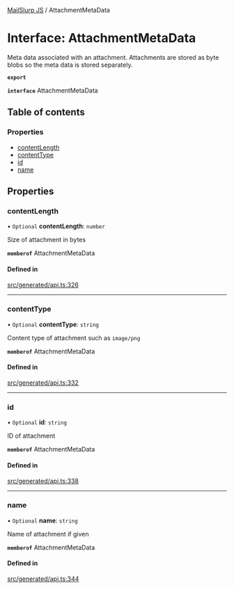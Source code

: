 [MailSlurp JS](../README.md) / AttachmentMetaData

# Interface: AttachmentMetaData

Meta data associated with an attachment. Attachments are stored as byte blobs so the meta data is stored separately.

**`export`**

**`interface`** AttachmentMetaData

## Table of contents

### Properties

- [contentLength](AttachmentMetaData.md#contentlength)
- [contentType](AttachmentMetaData.md#contenttype)
- [id](AttachmentMetaData.md#id)
- [name](AttachmentMetaData.md#name)

## Properties

### contentLength

• `Optional` **contentLength**: `number`

Size of attachment in bytes

**`memberof`** AttachmentMetaData

#### Defined in

[src/generated/api.ts:326](https://github.com/mailslurp/mailslurp-client/blob/004c609/src/generated/api.ts#L326)

___

### contentType

• `Optional` **contentType**: `string`

Content type of attachment such as `image/png`

**`memberof`** AttachmentMetaData

#### Defined in

[src/generated/api.ts:332](https://github.com/mailslurp/mailslurp-client/blob/004c609/src/generated/api.ts#L332)

___

### id

• `Optional` **id**: `string`

ID of attachment

**`memberof`** AttachmentMetaData

#### Defined in

[src/generated/api.ts:338](https://github.com/mailslurp/mailslurp-client/blob/004c609/src/generated/api.ts#L338)

___

### name

• `Optional` **name**: `string`

Name of attachment if given

**`memberof`** AttachmentMetaData

#### Defined in

[src/generated/api.ts:344](https://github.com/mailslurp/mailslurp-client/blob/004c609/src/generated/api.ts#L344)
